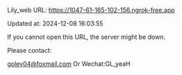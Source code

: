 Lily_web URL: https://1047-61-165-102-156.ngrok-free.app

Updated at: 2024-12-08 16:03:55

If you cannot open this URL, the server might be down.

Please contact: 

goley04@foxmail.com Or Wechat:GL_yeaH